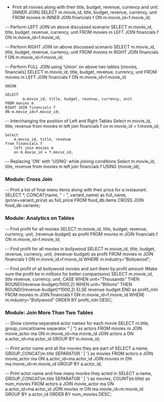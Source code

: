 - Print all movies along with their title, budget, revenue, currency and unit. [INNER JOIN]
	SELECT 
            m.movie_id, title, budget, revenue, currency, unit 
	FROM movies m
	INNER JOIN financials f
	ON m.movie_id=f.movie_id;

-- Perform LEFT JOIN on above discussed scenario
	SELECT 
            m.movie_id, title, budget, revenue, currency, unit 
	FROM movies m
	LEFT JOIN financials f
	ON m.movie_id=f.movie_id;

-- Perform RIGHT JOIN on above discussed scenario
	SELECT 
            m.movie_id, title, budget, revenue, currency, unit 
	FROM movies m
	RIGHT JOIN financials f
	ON m.movie_id=f.movie_id;

-- Perform FULL JOIN using 'Union' on above two tables [movies, financials]
	SELECT 
            m.movie_id, title, budget, revenue, currency, unit 
	FROM movies m
	LEFT JOIN financials f
	ON m.movie_id=f.movie_id

	UNION

	SELECT 
            m.movie_id, title, budget, revenue, currency, unit 
	FROM movies m
	RIGHT JOIN financials f
	ON m.movie_id=f.movie_id;

-- Interchanging the position of Left and Right Tables
	Select 
	    m.movie_id, title, revenue 
	from movies m 
        left join financials f
        on m.movie_id = f.movie_id;

	Select 
	    m.movie_id, title, revenue 
	from financials f 
        left join movies m
        on m.movie_id = f.movie_id;

-- Replacing 'ON' with 'USING' while joining conditions
	Select 
	   m.movie_id, title, revenue 
	from movies m 
        left join financials f
	USING (movie_id);
      


	
### Module: Cross Join

-- Print a list of final menu items along with their price for a restaurant.
	SELECT 
           *, 
           CONCAT(name, " - ", variant_name) as full_name,
           (price+variant_price) as full_price
	FROM food_db.items
	CROSS JOIN food_db.variants;




### Module: Analytics on Tables

-- Find profit for all movies 
	SELECT 
           m.movie_id, title, budget, revenue, currency, unit, 
	   (revenue-budget) as profit 
	FROM movies m
	JOIN financials f
	ON m.movie_id=f.movie_id;

-- Find profit for all movies in bollywood
	SELECT 
           m.movie_id, title, budget, revenue, currency, unit, 
	   (revenue-budget) as profit 
	FROM movies m
	JOIN financials f
	ON m.movie_id=f.movie_id
	WHERE m.industry="Bollywood";

-- Find profit of all bollywood movies and sort them by profit amount (Make sure the profit be in millions for better comparisons)
	SELECT 
    	    m.movie_id, title revenue, currency, unit, 
            CASE 
                WHEN unit="Thousands" THEN ROUND((revenue-budget)/1000,2)
        	WHEN unit="Billions" THEN ROUND((revenue-budget)*1000,2)
                ELSE revenue-budget
            END as profit_mln
	FROM movies m
	JOIN financials f 
	ON m.movie_id=f.movie_id
	WHERE m.industry="Bollywood"
	ORDER BY profit_mln DESC;





### Module: Join More Than Two Tables

-- Show comma separated actor names for each movie
	SELECT 
            m.title, group_concat(name separator " | ") as actors
	FROM movies m
	JOIN movie_actor ma ON m.movie_id=ma.movie_id
	JOIN actors a ON a.actor_id=ma.actor_id
	GROUP BY m.movie_id;

-- Print actor name and all the movies they are part of
	SELECT 
            a.name, GROUP_CONCAT(m.title SEPARATOR ' | ') as movies
	FROM actors a
	JOIN movie_actor ma ON a.actor_id=ma.actor_id
	JOIN movies m ON ma.movie_id=m.movie_id
	GROUP BY a.actor_id;

-- Print actor name and how many movies they acted in
	SELECT 
            a.name, 
            GROUP_CONCAT(m.title SEPARATOR ' | ') as movies,
            COUNT(m.title) as num_movies
	FROM actors a
	JOIN movie_actor ma ON a.actor_id=ma.actor_id
	JOIN movies m ON ma.movie_id=m.movie_id
	GROUP BY a.actor_id
	ORDER BY num_movies DESC;




